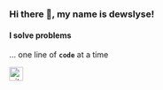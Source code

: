 ### Hi there 👋, my name is dewslyse!
#### I solve problems
... one line of **`code`** at a time


[<img src='https://cdn.jsdelivr.net/npm/simple-icons@3.0.1/icons/github.svg' alt='github' height='25'>](https://github.com/dewslyse)  



<!--
**dewslyse/dewslyse** is a ✨ _special_ ✨ repository because its `README.md` (this file) appears on your GitHub profile.

Here are some ideas to get you started:

- 🔭 I’m currently working on ...
- 🌱 I’m currently learning ...
- 👯 I’m looking to collaborate on ...
- 🤔 I’m looking for help with ...
- 💬 Ask me about ...
- 📫 How to reach me: ...
- 😄 Pronouns: ...
- ⚡ Fun fact: ...
-->
